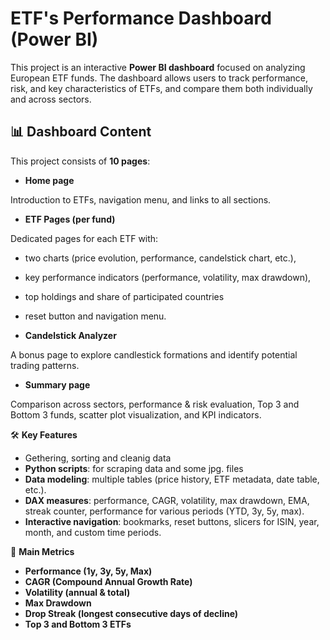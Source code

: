 # ETF's Performance Dashboard (Power BI)

This project is an interactive **Power BI dashboard** focused on analyzing European ETF funds.
The dashboard allows users to track performance, risk, and key characteristics of ETFs,
and compare them both individually and across sectors.

## 📊 Dashboard Content

This project consists of **10 pages**:

- **Home page**

Introduction to ETFs, navigation menu, and links to all sections.

- **ETF Pages (per fund)**

Dedicated pages for each ETF with:

- two charts (price evolution, performance, candelstick chart, etc.),
- key performance indicators (performance, volatility, max drawdown),
- top holdings and share of participated countries
- reset button and navigation menu.

- **Candelstick Analyzer**

A bonus page to explore candlestick formations and identify potential trading patterns.

- **Summary page**

Comparison across sectors, performance & risk evaluation, Top 3 and Bottom 3 funds,
scatter plot visualization, and KPI indicators.

🛠️ **Key Features**

- Gethering, sorting and cleanig data
- **Python scripts**: for scraping data and some jpg. files
- **Data modeling**: multiple tables (price history, ETF metadata, date table, etc.).
- **DAX measures**: performance, CAGR, volatility, max drawdown, EMA, streak counter, performance for various periods (YTD, 3y, 5y, max).
- **Interactive navigation**: bookmarks, reset buttons, slicers for ISIN, year, month, and custom time periods.

🚀 **Main Metrics**

- **Performance (1y, 3y, 5y, Max)**
- **CAGR (Compound Annual Growth Rate)**
- **Volatility (annual & total)**
- **Max Drawdown**
- **Drop Streak (longest consecutive days of decline)**
- **Top 3 and Bottom 3 ETFs**
